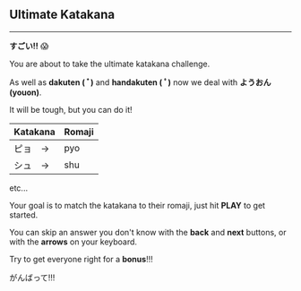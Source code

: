 ## Ultimate Katakana

---

**すごい!!** 😱

You are about to take the ultimate katakana challenge.

As well as **dakuten ( ﾞ)** and **handakuten ( ﾟ)** now we deal with
**ようおん (youon)**.

It will be tough, but you can do it!

| Katakana | Romaji |
| ----------  | ----- |
| ピョ　-> | pyo |
| シュ　-> | shu |

etc...

Your goal is to match the katakana to their romaji, just hit **PLAY** to get started.

You can skip an answer you don't know with the **back** and **next** buttons, or with the **arrows** on your keyboard.

Try to get everyone right for a **bonus**!!!

がんばって!!!
